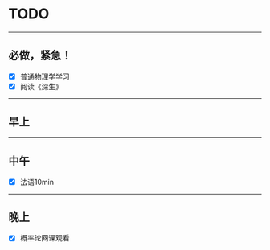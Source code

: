 # TODO
-----
## 必做，紧急！
- [x] 普通物理学学习
- [x] 阅读《深生》
-----  
## 早上

-----
## 中午
- [x] 法语10min

-----
## 晚上

- [x] 概率论网课观看